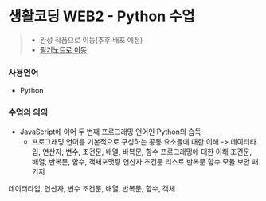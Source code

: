 # 생활코딩 WEB2 - Python 수업

> * 완성 작품으로 이동(추후 배포 예정)
> * [필기노트로 이동](https://github.com/kshyun1223/study_note/blob/main/%EC%83%9D%ED%99%9C%EC%BD%94%EB%94%A9/04.%20WEB2%20-%20Python.md)

### 사용언어
* Python

### 수업의 의의
* JavaScript에 이어 두 번째 프로그래밍 언어인 Python의 습득
  * 프로그래밍 언어를 기본적으로 구성하는 공통 요소들에 대한 이해
  -> 데이터타입, 연산자, 변수, 조건문, 배열, 바복문, 함수
프로그래밍에 대한 이해
조건문, 배열, 반복문, 함수, 객체포맷팅 연산자 조건문 리스트 반복문 함수 모듈 보안 패키지


데이터타입, 연산자, 변수
조건문, 배열, 반복문, 함수, 객체

